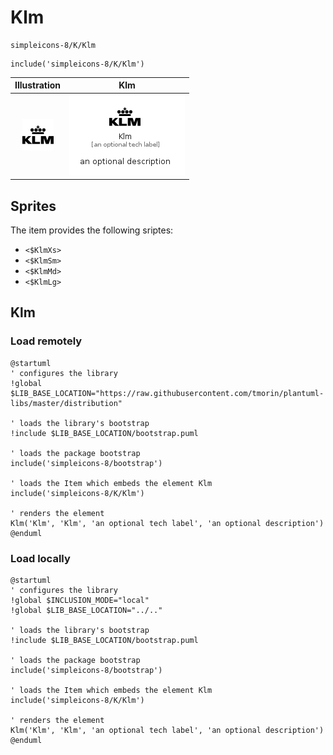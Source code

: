 # Klm


```text
simpleicons-8/K/Klm
```

```text
include('simpleicons-8/K/Klm')
```



| Illustration | Klm |
| :---: | :---: |
| ![illustration for Illustration](../../simpleicons-8/K/Klm.png) | ![illustration for Klm](../../simpleicons-8/K/Klm.Local.png) |



## Sprites
The item provides the following sriptes:

- `<$KlmXs>`
- `<$KlmSm>`
- `<$KlmMd>`
- `<$KlmLg>`





## Klm

### Load remotely
```plantuml
@startuml
' configures the library
!global $LIB_BASE_LOCATION="https://raw.githubusercontent.com/tmorin/plantuml-libs/master/distribution"

' loads the library's bootstrap
!include $LIB_BASE_LOCATION/bootstrap.puml

' loads the package bootstrap
include('simpleicons-8/bootstrap')

' loads the Item which embeds the element Klm
include('simpleicons-8/K/Klm')

' renders the element
Klm('Klm', 'Klm', 'an optional tech label', 'an optional description')
@enduml
```

### Load locally
```plantuml
@startuml
' configures the library
!global $INCLUSION_MODE="local"
!global $LIB_BASE_LOCATION="../.."

' loads the library's bootstrap
!include $LIB_BASE_LOCATION/bootstrap.puml

' loads the package bootstrap
include('simpleicons-8/bootstrap')

' loads the Item which embeds the element Klm
include('simpleicons-8/K/Klm')

' renders the element
Klm('Klm', 'Klm', 'an optional tech label', 'an optional description')
@enduml
```

